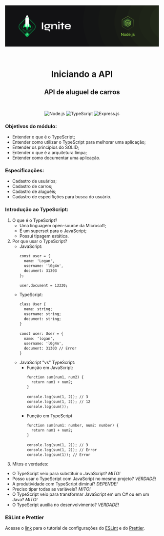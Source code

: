 <p align="center">
  <img src="../.github/capa-ignite-nodejs.png" alt="Ignite Node.js">
</p>

<br>

<h1 align="center">
  Iniciando a API
</h1>

<h2 align="center">
  API de aluguel de carros
</h2>

<br>

<p align="center">
  <img src="https://img.shields.io/badge/Node.js-339933?style=for-the-badge&logo=nodedotjs&logoColor=white" alt="Node.js">
  <img src="https://img.shields.io/badge/TypeScript-007ACC?style=for-the-badge&logo=typescript&logoColor=white" alt="TypeScript">
  <img src="https://img.shields.io/badge/Express.js-000000?style=for-the-badge&logo=express&logoColor=white" alt="Express.js">
</p>

### Objetivos do módulo:
- Entender o que é o TypeScript;
- Entender como utilizar o TypeScript para melhorar uma aplicação;
- Entender os princípios do SOLID;
- Entender o que é a arquitetura limpa;
- Entender como documentar uma aplicação.

### Especificações:
- Cadastro de usuários;
- Cadastro de carros;
- Cadastro de aluguéis;
- Cadastro de especifições para busca do usuário.

### Introdução ao TypeScript:
1. O que é o TypeScript?
   - Uma linguagem open-source da Microsoft;
   - É um superset para o JavaScript;
   - Possui tipagem estática.
2. Por que usar o TypeScript?
   - JavaScript:
     ```{javascript}
     const user = {
       name: 'Logan',
       username: 'l0g4n',
       document: 31303
     };

     user.document = 13330;
     ```
   - TypeScript:
     ```{typescript}
     class User {
       name: string;
       username: string;
       document: string;
     }

     const user: User = {
       name: 'logan',
       username: 'l0g4n',
       document: 31303 // Error
     }
     ```
   - JavaScript "vs" TypeScript:
     - Função em JavaScript:
       ```{javascript}
       function sum(num1, num2) {
         return num1 + num2;
       }

       console.log(sum(1, 2)); // 3
       console.log(sum(1, 2)); // 12
       console.log(sum());
       ```
     - Função em TypeScript
       ```{typescript}
       function sum(num1: number, num2: number) {
         return num1 + num2;
       }

       console.log(sum(1, 2)); // 3
       console.log(sum(1, 2)); // Error
       console.log(sum(1)); // Error
       ```
3. Mitos e verdades:
- O TypeScript veio para substituir o JavaScript? *MITO!*
- Posso usar o TypeScript com JavaScript no mesmo projeto? *VERDADE!*
- A produtividade com TypeScript diminui? *DEPENDE!*
- Preciso tipar todas as variáveis? *MITO!*
- O TypeScript veio para transformar JavaScript em um C# ou em um Java? *MITO!*
- O TypeScript auxilia no desenvolvimento? *VERDADE!*

### ESLint e Prettier
Acesse o [link](https://bit.ly/3eXVNtt) para o tutorial de configurações do [ESLint](https://eslint.org/docs/user-guide/getting-started) e do [Prettier](https://prettier.io/docs/en/index.html).

